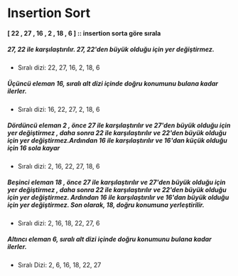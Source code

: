 # Insertion Sort
#### [ 22 , 27 , 16 , 2 , 18 , 6 ] :: insertion sorta göre sırala
##### 27, 22 ile karşılaştırılır. 27, 22'den büyük olduğu için yer değiştirmez.
* Sıralı dizi: 22, 27, 16, 2, 18, 6
##### Üçüncü eleman 16, sıralı alt dizi içinde doğru konumunu bulana kadar ilerler.
* Sıralı dizi: 16, 22, 27, 2, 18, 6
##### Dördüncü eleman 2 , önce 27 ile karşılaştırılır ve 27'den büyük olduğu için yer değiştirmez , daha sonra 22 ile karşılaştırılır ve 22'den büyük olduğu için yer değiştirmez.Ardından 16 ile karşılaştırılır ve 16'dan küçük olduğu için 16 sola kayar
* Sıralı dizi: 2, 16, 22, 27, 18, 6
#####  Beşinci eleman 18 , önce 27 ile karşılaştırılır ve 27'den büyük olduğu için yer değiştirmez , daha sonra 22 ile karşılaştırılır ve 22'den büyük olduğu için yer değiştirmez. Ardından 16 ile karşılaştırılır ve 16'dan büyük olduğu için yer değiştirmez. Son olarak, 18, doğru konumuna yerleştirilir.
* Sıralı dizi: 2, 16, 18, 22, 27, 6
##### Altıncı eleman 6, sıralı alt dizi içinde doğru konumunu bulana kadar ilerler.
* Sıralı Dizi: 2, 6, 16, 18, 22, 27

